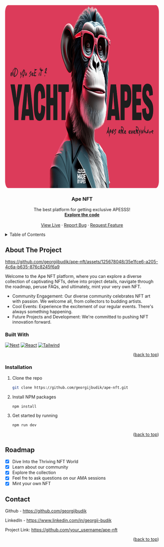 
<a name="readme-top"></a>

<br />
<div align="center">
  <a href="https://github.com/georgijbudik/ape-nft">
    <img src="/public/images/og-image.png" alt="OG image" width="800" height="600">
  </a>

  <h3 align="center">Ape NFT</h3>

  <p align="center">
    The best platform for getting exclusive APESSS!
    <br />
    <a href="https://github.com/georgijbudik/ape-nft"><strong>Explore the code</strong></a>
    <br />
    <br />
    <a href="https://ape-nft-murex.vercel.app/">View Live</a>
    ·
    <a href="https://github.com/georgijbudik/ape-nft/issues">Report Bug</a>
    ·
    <a href="https://github.com/georgijbudik/ape-nft/issues">Request Feature</a>
  </p>
</div>



<!-- TABLE OF CONTENTS -->
<details>
  <summary>Table of Contents</summary>
  <ol>
    <li>
      <a href="#about-the-project">About The Project</a>
      <ul>
        <li><a href="#built-with">Built With</a></li>
      </ul>
    </li>
    <li><a href="#roadmap">Roadmap</a></li>
    <li><a href="#contact">Contact</a></li>
  </ol>
</details>


<!-- ABOUT THE PROJECT -->
## About The Project

https://github.com/georgijbudik/ape-nft/assets/125678048/35e1fce6-a205-4c6a-b635-876c8245f6a9

Welcome to the Ape NFT platform, where you can explore a diverse collection of captivating NFTs, delve into project details, navigate through the roadmap, peruse FAQs, and ultimately, mint your very own NFT.

- Community Engagement: Our diverse community celebrates NFT art with passion. We welcome all, from collectors to budding artists.
- Cool Events: Experience the excitement of our regular events. There's always something happening.
- Future Projects and Development: We're committed to pushing NFT innovation forward.


### Built With

[![Next][Next.js]][Next-url]
[![React][React.js]][React-url]
[![Tailwind][Tailwind-css]][Tailwind-url]

<p align="right">(<a href="#readme-top">back to top</a>)</p>


### Installation

1. Clone the repo
   ```sh
   git clone https://github.com/georgijbudik/ape-nft.git
   ```
3. Install NPM packages
   ```sh
   npm install
   ```
4. Get started by running
   ```sh
   npm run dev
   ```

<p align="right">(<a href="#readme-top">back to top</a>)</p>


<!-- ROADMAP -->
## Roadmap

- [x] Dive Into the Thriving NFT World
- [x] Learn about our community
- [x] Explore the collection
- [x] Feel fre to ask questions on our AMA sessions
- [x] Mint your own NFT

<!-- CONTACT -->
## Contact

Github - https://github.com/georgijbudik

LinkedIn - https://www.linkedin.com/in/georgii-budik

Project Link: https://github.com/your_username/ape-nft

<p align="right">(<a href="#readme-top">back to top</a>)</p>


[Next.js]: https://img.shields.io/badge/next.js-000000?style=for-the-badge&logo=nextdotjs&logoColor=white
[Next-url]: https://nextjs.org/
[React.js]: https://img.shields.io/badge/React-20232A?style=for-the-badge&logo=react&logoColor=61DAFB
[React-url]: https://reactjs.org/
[Tailwind-css]: https://img.shields.io/badge/Tailwind_CSS-38B2AC?style=for-the-badge&logo=tailwind-css&logoColor=white
[Tailwind-url]: https://tailwindcss.com/

